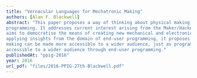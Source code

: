 ```yaml
---
title: "Vernacular Languages for Mechatronic Making"
authors: [Alan F. Blackwell]
abstract: "This paper proposes a way of thinking about physical making, from the perspective of end-user
programming. It addresses current interest arising from the Maker/Hackerspace movement, which
aims to democratise the means of creating new mechanical and electronic (mechatronic) devices. By
applying insights from the domain of end-user programming, it proposes ways that mechatronic
making can be made more accessible to a wider audience, just as programming has been made more
accessible to a wider audience through end-user programming."
publishedAt: "ppig-2016"
year: 2016
url_pdf: "files/2016-PPIG-27th-Blackwell.pdf"
---
```

